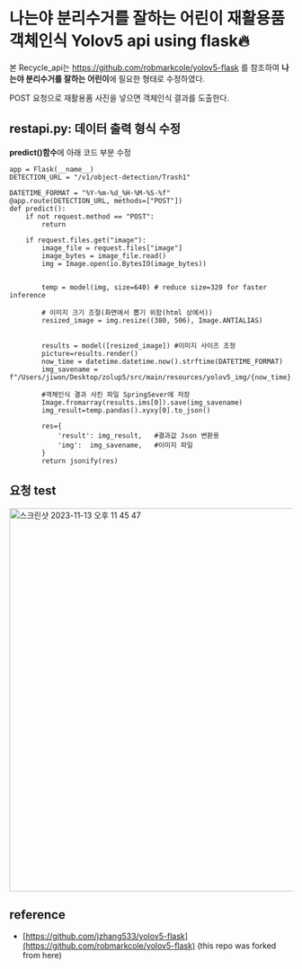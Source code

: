 # 나는야 분리수거를 잘하는 어린이 재활용품 객체인식 Yolov5 api using flask🔥
본 Recycle_api는 https://github.com/robmarkcole/yolov5-flask 를 참조하여 **나는야 분리수거를 잘하는 어린이**에 필요한 형태로 수정하였다.

POST 요청으로 재활용품 사진을 넣으면 객체인식 결과를 도출한다.
## restapi.py: 데이터 출력 형식 수정
**predict()함수**에 아래 코드 부분 수정
```
app = Flask(__name__)
DETECTION_URL = "/v1/object-detection/Trash1"
   
DATETIME_FORMAT = "%Y-%m-%d_%H-%M-%S-%f"
@app.route(DETECTION_URL, methods=["POST"])
def predict():
    if not request.method == "POST":
        return

    if request.files.get("image"):
        image_file = request.files["image"]
        image_bytes = image_file.read()
        img = Image.open(io.BytesIO(image_bytes))
        
        
        temp = model(img, size=640) # reduce size=320 for faster inference

        # 이미지 크기 조절(화면에서 뽑기 위함(html 상에서))
        resized_image = img.resize((380, 506), Image.ANTIALIAS)


        results = model([resized_image]) #이미지 사이즈 조정
        picture=results.render()
        now_time = datetime.datetime.now().strftime(DATETIME_FORMAT)
        img_savename = f"/Users/jiwon/Desktop/zolup5/src/main/resources/yolov5_img/{now_time}.png"

        #객체인식 결과 사진 파일 SpringSever에 저장
        Image.fromarray(results.ims[0]).save(img_savename)
        img_result=temp.pandas().xyxy[0].to_json()
        
        res={
            'result': img_result,   #결과값 Json 변환용
            'img':  img_savename,   #이미지 파일
        }
        return jsonify(res)
```

## 요청 test
<img width="682" alt="스크린샷 2023-11-13 오후 11 45 47" src="https://github.com/kjw4420/Recycle/assets/97749184/78eb1013-a4b1-463b-bf5e-7c2c8e27006f">


## reference
- [https://github.com/jzhang533/yolov5-flask](https://github.com/robmarkcole/yolov5-flask) (this repo was forked from here)
